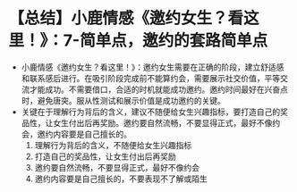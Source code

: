 # 【总结】小鹿情感《邀约女生？看这里！》：7-简单点，邀约的套路简单点

-   小鹿情感《邀约女生？看这里！》：邀约女生需要在正确的阶段，建立舒适感和联系感后进行。在吸引阶段完成前不能算约会，需要展示社交价值，平等交流才能成功。不需要借口，合适的时机就能成功邀约。邀约时间最好在兴奋点时，避免唐突。服从性测试和展示价值是成功邀约的关键。
-   关键在于理解行为背后的含义，建议不随便给女生兴趣指标，要打造自己的奖品性，让女生付出后再奖励。邀约要自然流畅，不要显得正式，最好不像约会，邀约内容要是自己擅长的。 
    1.  理解行为背后的含义，不随便给女生兴趣指标
    2.  打造自己的奖品性，让女生付出后再奖励
    3.  邀约要自然流畅，不要显得正式，最好不像约会
    4.  邀约内容要是自己擅长的，不要表现不了解或陌生